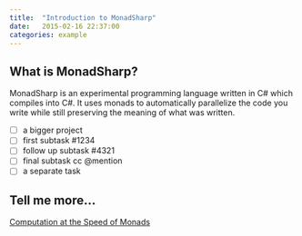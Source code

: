 ```yaml
---
title:  "Introduction to MonadSharp"
date:   2015-02-16 22:37:00
categories: example
---
```


## What is MonadSharp? ##
MonadSharp is an experimental programming language written in C# which compiles into C#. It uses monads to automatically parallelize the code you write while still preserving the meaning of what was written. 

- [ ] a bigger project
- [ ] first subtask #1234
- [ ] follow up subtask #4321
- [ ] final subtask cc @mention
- [ ] a separate task

## Tell me more... ##
[Computation at the Speed of Monads](http://rixianopentech.github.io/MonadSharp/Documents/ComputationAtTheSpeedOfMonadsPaper.pdf)


